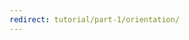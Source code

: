 ```yaml
---
redirect: tutorial/part-1/orientation/
---
```


<!-- Heads up! This is a generated file, do not edit directly. You can find the source at https://github.com/ember-learn/super-rentals-tutorial/blob/master/src/markdown/tutorial/ember-cli.md -->
